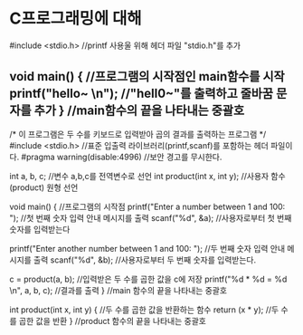 # C프로그래밍에 대해

#include <stdio.h> //printf 사용울 위해 헤더 파일 "stdio.h"를 추가

void main() { //프로그램의 시작점인 main함수를 시작
printf("hello~ \n"); //"hell0~"를 출력하고 줄바꿈 문자를 추가
} //main함수의 끝을 나타내는 중괄호
-----------------------------
/*
이 프로그램은 두 수를 키보드로 입력받아 곱의 결과를 출력하는 프로그램
*/
#include <stdio.h> //표준 입출력 라이브러리(printf,scanf)를 포함하는 헤더 파일이다.
#pragma warning(disable:4996) //보안 경고를 무시한다.

int a, b, c; //변수 a,b,c를 전역변수로 선언
int product(int x, int y); //사용자 함수(product) 원형 선언

void main() { //프로그램의 시작점
printf("Enter a number between 1 and 100: "); //첫 번째 숫자 입력 안내 메시지를 출력
scanf("%d", &a); //사용자로부터 첫 번째 숫자를 입력받는다

printf("Enter another number between 1 and 100: "); //두 번째 숫자 입력 안내 메시지를 출력
scanf("%d", &b); //사용자로부터 두 번째 숫자를 입력받는다.

c = product(a, b); //입력받은 두 수를 곱한 값을 c에 저장
printf("%d * %d = %d \n", a, b, c); //결과를 출력
} //main 함수의 끝을 나타내는 중괄호

int product(int x, int y) { //두 수를 곱한 값을 반환하는 함수
return (x * y); //두 수를 곱한 값을 반환
} //product 함수의 끝을 나타내는 중괄호
